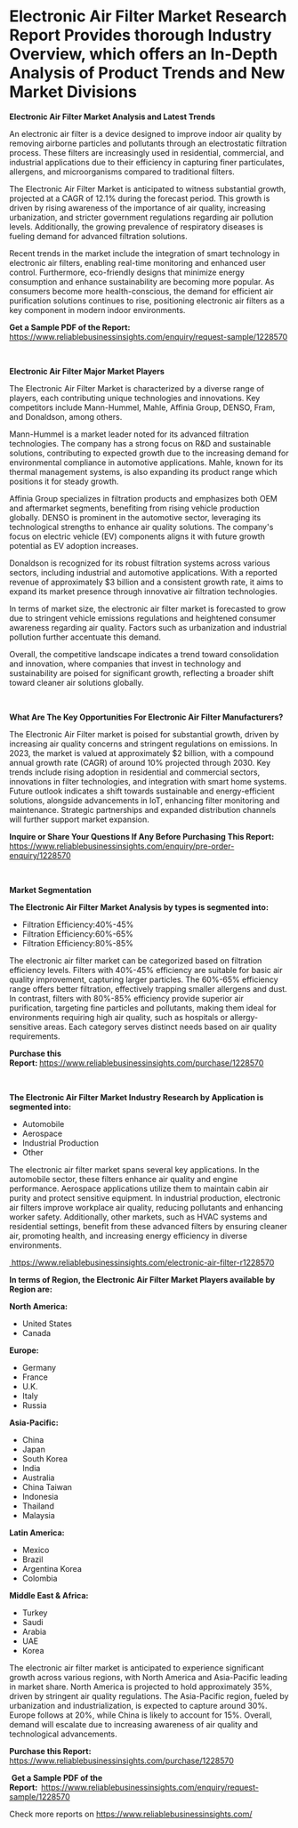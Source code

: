 <p><h1>Electronic Air Filter Market Research Report Provides thorough Industry Overview, which offers an In-Depth Analysis of Product Trends and New Market Divisions</h1></p><p><strong>Electronic Air Filter Market Analysis and Latest Trends</strong></p>
<p><p>An electronic air filter is a device designed to improve indoor air quality by removing airborne particles and pollutants through an electrostatic filtration process. These filters are increasingly used in residential, commercial, and industrial applications due to their efficiency in capturing finer particulates, allergens, and microorganisms compared to traditional filters.</p><p>The Electronic Air Filter Market is anticipated to witness substantial growth, projected at a CAGR of 12.1% during the forecast period. This growth is driven by rising awareness of the importance of air quality, increasing urbanization, and stricter government regulations regarding air pollution levels. Additionally, the growing prevalence of respiratory diseases is fueling demand for advanced filtration solutions.</p><p>Recent trends in the market include the integration of smart technology in electronic air filters, enabling real-time monitoring and enhanced user control. Furthermore, eco-friendly designs that minimize energy consumption and enhance sustainability are becoming more popular. As consumers become more health-conscious, the demand for efficient air purification solutions continues to rise, positioning electronic air filters as a key component in modern indoor environments.</p></p>
<p><strong>Get a Sample PDF of the Report:&nbsp;</strong> <a href="https://www.reliablebusinessinsights.com/enquiry/request-sample/1228570?utm_campaign=3494&utm_medium=2&utm_source=Github&utm_content=ia&utm_term=09042025&utm_id=electronic-air-filter">https://www.reliablebusinessinsights.com/enquiry/request-sample/1228570</a></p>
<p>&nbsp;</p>
<p><strong>Electronic Air Filter Major Market Players</strong></p>
<p><p>The Electronic Air Filter Market is characterized by a diverse range of players, each contributing unique technologies and innovations. Key competitors include Mann-Hummel, Mahle, Affinia Group, DENSO, Fram, and Donaldson, among others.</p><p>Mann-Hummel is a market leader noted for its advanced filtration technologies. The company has a strong focus on R&D and sustainable solutions, contributing to expected growth due to the increasing demand for environmental compliance in automotive applications. Mahle, known for its thermal management systems, is also expanding its product range which positions it for steady growth.</p><p>Affinia Group specializes in filtration products and emphasizes both OEM and aftermarket segments, benefiting from rising vehicle production globally. DENSO is prominent in the automotive sector, leveraging its technological strengths to enhance air quality solutions. The company's focus on electric vehicle (EV) components aligns it with future growth potential as EV adoption increases.</p><p>Donaldson is recognized for its robust filtration systems across various sectors, including industrial and automotive applications. With a reported revenue of approximately $3 billion and a consistent growth rate, it aims to expand its market presence through innovative air filtration technologies.</p><p>In terms of market size, the electronic air filter market is forecasted to grow due to stringent vehicle emissions regulations and heightened consumer awareness regarding air quality. Factors such as urbanization and industrial pollution further accentuate this demand.</p><p>Overall, the competitive landscape indicates a trend toward consolidation and innovation, where companies that invest in technology and sustainability are poised for significant growth, reflecting a broader shift toward cleaner air solutions globally.</p></p>
<p>&nbsp;</p>
<p><strong>What Are The Key Opportunities For Electronic Air Filter Manufacturers?</strong></p>
<p><p>The Electronic Air Filter market is poised for substantial growth, driven by increasing air quality concerns and stringent regulations on emissions. In 2023, the market is valued at approximately $2 billion, with a compound annual growth rate (CAGR) of around 10% projected through 2030. Key trends include rising adoption in residential and commercial sectors, innovations in filter technologies, and integration with smart home systems. Future outlook indicates a shift towards sustainable and energy-efficient solutions, alongside advancements in IoT, enhancing filter monitoring and maintenance. Strategic partnerships and expanded distribution channels will further support market expansion.</p></p>
<p><strong>Inquire or Share Your Questions If Any Before Purchasing This Report:</strong> <a href="https://www.reliablebusinessinsights.com/enquiry/pre-order-enquiry/1228570?utm_campaign=3494&utm_medium=2&utm_source=Github&utm_content=ia&utm_term=09042025&utm_id=electronic-air-filter">https://www.reliablebusinessinsights.com/enquiry/pre-order-enquiry/1228570</a></p>
<p>&nbsp;</p>
<p><strong>Market Segmentation</strong></p>
<p><strong>The Electronic Air Filter Market Analysis by types is segmented into:</strong></p>
<p><ul><li>Filtration Efficiency:40%-45%</li><li>Filtration Efficiency:60%-65%</li><li>Filtration Efficiency:80%-85%</li></ul></p>
<p><p>The electronic air filter market can be categorized based on filtration efficiency levels. Filters with 40%-45% efficiency are suitable for basic air quality improvement, capturing larger particles. The 60%-65% efficiency range offers better filtration, effectively trapping smaller allergens and dust. In contrast, filters with 80%-85% efficiency provide superior air purification, targeting fine particles and pollutants, making them ideal for environments requiring high air quality, such as hospitals or allergy-sensitive areas. Each category serves distinct needs based on air quality requirements.</p></p>
<p><strong>Purchase this Report:&nbsp;</strong><a href="https://www.reliablebusinessinsights.com/purchase/1228570?utm_campaign=3494&utm_medium=2&utm_source=Github&utm_content=ia&utm_term=09042025&utm_id=electronic-air-filter">https://www.reliablebusinessinsights.com/purchase/1228570</a></p>
<p>&nbsp;</p>
<p><strong>The Electronic Air Filter Market Industry Research by Application is segmented into:</strong></p>
<p><ul><li>Automobile</li><li>Aerospace</li><li>Industrial Production</li><li>Other</li></ul></p>
<p><p>The electronic air filter market spans several key applications. In the automobile sector, these filters enhance air quality and engine performance. Aerospace applications utilize them to maintain cabin air purity and protect sensitive equipment. In industrial production, electronic air filters improve workplace air quality, reducing pollutants and enhancing worker safety. Additionally, other markets, such as HVAC systems and residential settings, benefit from these advanced filters by ensuring cleaner air, promoting health, and increasing energy efficiency in diverse environments.</p></p>
<p><a href="https://www.reliablebusinessinsights.com/electronic-air-filter-r1228570?utm_campaign=3494&utm_medium=2&utm_source=Github&utm_content=ia&utm_term=09042025&utm_id=electronic-air-filter">&nbsp;https://www.reliablebusinessinsights.com/electronic-air-filter-r1228570</a></p>
<p><strong>In terms of Region, the Electronic Air Filter Market Players available by Region are:</strong></p>
<p>
    <p> <strong> North America: </strong>
        <ul>
            <li>United States</li>
            <li>Canada</li>
        </ul>
        </p> 
    <p> <strong> Europe: </strong>
        <ul>
            <li>Germany</li>
            <li>France</li>
            <li>U.K.</li>
            <li>Italy</li>
            <li>Russia</li>
        </ul>
        </p> 
    <p> <strong> Asia-Pacific: </strong>
        <ul>
            <li>China</li>
            <li>Japan</li>
            <li>South Korea</li>
            <li>India</li>
            <li>Australia</li>
            <li>China Taiwan</li>
            <li>Indonesia</li>
            <li>Thailand</li>
            <li>Malaysia</li>
        </ul>
        </p> 
    <p> <strong> Latin America: </strong>
        <ul>
            <li>Mexico</li>
            <li>Brazil</li>
            <li>Argentina Korea</li>
            <li>Colombia</li>
        </ul>
        </p> 
    <p> <strong> Middle East & Africa: </strong>
        <ul>
            <li>Turkey</li>
            <li>Saudi</li>
            <li>Arabia</li>
            <li>UAE</li>
            <li>Korea</li>
        </ul>
    </p>
    </p>
<p><p>The electronic air filter market is anticipated to experience significant growth across various regions, with North America and Asia-Pacific leading in market share. North America is projected to hold approximately 35%, driven by stringent air quality regulations. The Asia-Pacific region, fueled by urbanization and industrialization, is expected to capture around 30%. Europe follows at 20%, while China is likely to account for 15%. Overall, demand will escalate due to increasing awareness of air quality and technological advancements.</p></p>
<p><strong>Purchase this Report: </strong><a href="https://www.reliablebusinessinsights.com/purchase/1228570?utm_campaign=3494&utm_medium=2&utm_source=Github&utm_content=ia&utm_term=09042025&utm_id=electronic-air-filter">https://www.reliablebusinessinsights.com/purchase/1228570</a></p>
<p>&nbsp;<strong>Get a Sample PDF of the Report:&nbsp;&nbsp;</strong><a href="https://www.reliablebusinessinsights.com/enquiry/request-sample/1228570?utm_campaign=3494&utm_medium=2&utm_source=Github&utm_content=ia&utm_term=09042025&utm_id=electronic-air-filter">https://www.reliablebusinessinsights.com/enquiry/request-sample/1228570</a></p>
<p><strong></strong></p>
<p>Check more reports on <a href="https://www.reliablebusinessinsights.com/?utm_campaign=3494&utm_medium=2&utm_source=Github&utm_content=ia&utm_term=09042025&utm_id=electronic-air-filter">https://www.reliablebusinessinsights.com/</a></p>